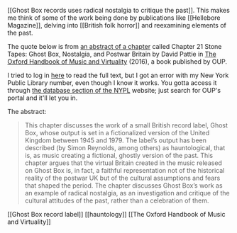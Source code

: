 [[Ghost Box records uses radical nostalgia to critique the past]]. This makes me think of some of the work being done by publications like [[Hellebore Magazine]], delving into [[British folk horror]] and reexamining elements of the past.

The quote below is from [an abstract of a chapter](https://academic.oup.com/edited-volume/28035/chapter-abstract/211925585?redirectedFrom=fulltext) called Chapter 21 Stone Tapes: Ghost Box, Nostalgia, and Postwar Britain by David Pattie in [The Oxford Handbook of Music and Virtuality](https://academic.oup.com/edited-volume/28035) (2016), a book published by OUP.

I tried to log in [here](https://academic.oup.com/edited-volume/28035/chapter-abstract/211925585?redirectedFrom=fulltext) to read the full text, but I got an error with my New York Public Library number, even though I know it works. You gotta access it through [the database section of the NYPL](https://www.nypl.org/research/collections/articles-databases/search?q=oxford+university+press&page=1) website; just search for OUP's portal and it'll let you in.

The abstract:
> This chapter discusses the work of a small British record label, Ghost Box, whose output is set in a fictionalized version of the United Kingdom between 1945 and 1979. The label’s output has been described (by Simon Reynolds, among others) as hauntological, that is, as music creating a fictional, ghostly version of the past. This chapter argues that the virtual Britain created in the music released on Ghost Box is, in fact, a faithful representation not of the historical reality of the postwar UK but of the cultural assumptions and fears that shaped the period. The chapter discusses Ghost Box’s work as an example of radical nostalgia, as an investigation and critique of the cultural attitudes of the past, rather than a celebration of them.



[[Ghost Box record label]] [[hauntology]] [[The Oxford Handbook of Music and Virtuality]]
